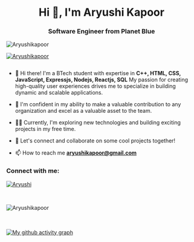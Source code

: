 <h1 align="center">Hi 👋, I'm Aryushi Kapoor</h1>
<h3 align="center">Software Engineer from Planet Blue</h3>

<p align="left"> <img src="https://komarev.com/ghpvc/?username=Aryushikapoor&label=Profile%20views&color=0e75b6&style=flat" alt="Aryushikapoor" /> </p>

<p align="left"> <a href="https://github.com/ryo-ma/github-profile-trophy"><img src="https://github-profile-trophy.vercel.app/?username=Aryushikapoor" alt="Aryushikapoor" /></a> </p>

<p align="left"> <a href="https://twitter.com/" target="blank"><img src="https://img.shields.io/twitter/follow/?logo=twitter&style=for-the-badge" alt="" /></a> </p>

- 👋 Hi there! I'm a BTech student with expertise in **C++, HTML, CSS, JavaScript, Expressjs, Nodejs, Reactjs, SQL** My passion for creating high-quality user experiences drives me to specialize in building dynamic and scalable applications.

- 🚀 I'm confident in my ability to make a valuable contribution to any organization and excel as a valuable asset to the team.

- 👨‍💻 Currently, I'm exploring new technologies and building exciting projects in my free time.

- 💬 Let's connect and collaborate on some cool projects together!

- 📫 How to reach me **aryushikapoor@gmail.com**

<h3 align="left">Connect with me:</h3>
<p align="left">
<p align="left"> <a href="https://www.linkedin.com/in/aryushi-kapoor/" target="_blank"><img src="https://img.shields.io/badge/LinkedIn-0077B5?style=for-the-badge&logo=linkedin&logoColor=white" alt="Aryushi" /></a> </p>
<!-- <p align="left"> <a href="https://leetcode.com/adityakumargaur0/" target="_blank"><img src="https://img.shields.io/badge/LeetCode-000000?style=for-the-badge&logo=LeetCode&logoColor=#d16c06" alt="Aditya"/></a> </p>
 -->
<!-- ![flask](https://github.com/adityagaur0/adityagaur0/assets/112656570/b5ba5076-de80-4c5b-93a9-473458f3546f)
 -->

<!-- <h3 align="left">Languages and Tools:</h3>
<!-- <p align="left"> <a href="https://aws.amazon.com" target="_blank" rel="noreferrer"> <img src="https://raw.githubusercontent.com/devicons/devicon/master/icons/amazonwebservices/amazonwebservices-original-wordmark.svg" alt="aws" width="40" height="40"/> </a> <a href="https://dart.dev" target="_blank" rel="noreferrer"> <img src="https://www.vectorlogo.zone/logos/dartlang/dartlang-icon.svg" alt="dart" width="40" height="40"/> </a> <a href="https://www.docker.com/" target="_blank" rel="noreferrer"> <img src="https://raw.githubusercontent.com/devicons/devicon/master/icons/docker/docker-original-wordmark.svg" alt="docker" width="40" height="40"/> </a> <a href="https://firebase.google.com/" target="_blank" rel="noreferrer"> <img src="https://www.vectorlogo.zone/logos/firebase/firebase-icon.svg" alt="firebase" width="40" height="40"/> </a> <a href="https://flask.palletsprojects.com/" target="_blank" rel="noreferrer"> <img src="https://github.com/adityagaur0/adityagaur0/assets/112656570/15ce78a3-4006-4002-b26e-c862f745fb30" alt="flask" width="40" height="40"/> </a> <a href="https://flutter.dev" target="_blank" rel="noreferrer"> <img src="https://www.vectorlogo.zone/logos/flutterio/flutterio-icon.svg" alt="flutter" width="40" height="40"/> </a> <a href="https://git-scm.com/" target="_blank" rel="noreferrer"> <img src="https://www.vectorlogo.zone/logos/git-scm/git-scm-icon.svg" alt="git" width="40" height="40"/> </a> <a href="https://developer.mozilla.org/en-US/docs/Web/JavaScript" target="_blank" rel="noreferrer"> <img src="https://raw.githubusercontent.com/devicons/devicon/master/icons/javascript/javascript-original.svg" alt="javascript" width="40" height="40"/> </a> <a href="https://opencv.org/" target="_blank" rel="noreferrer"> <img src="https://www.vectorlogo.zone/logos/opencv/opencv-icon.svg" alt="opencv" width="40" height="40"/> </a> <a href="https://postman.com" target="_blank" rel="noreferrer"> <img src="https://www.vectorlogo.zone/logos/getpostman/getpostman-icon.svg" alt="postman" width="40" height="40"/> </a> <a href="https://www.python.org" target="_blank" rel="noreferrer"> <img src="https://raw.githubusercontent.com/devicons/devicon/master/icons/python/python-original.svg" alt="python" width="40" height="40"/> </a> <a href="https://www.sqlite.org/" target="_blank" rel="noreferrer"> <img src="https://www.vectorlogo.zone/logos/sqlite/sqlite-icon.svg" alt="sqlite" width="40" height="40"/> </a> <a href="https://www.tensorflow.org" target="_blank" rel="noreferrer"> <img src="https://www.vectorlogo.zone/logos/tensorflow/tensorflow-icon.svg" alt="tensorflow" width="40" height="40"/> </a> <a href="https://www.typescriptlang.org/" target="_blank" rel="noreferrer"> <img src="https://raw.githubusercontent.com/devicons/devicon/master/icons/typescript/typescript-original.svg" alt="typescript" width="40" height="40"/></p> -->
<!-- <!-- ![flask](https://github.com/adityagaur0/adityagaur0/assets/112656570/15ce78a3-4006-4002-b26e-c862f745fb30) -->
<br><be> 

<p><img align="center" src="https://github-readme-streak-stats.herokuapp.com/?user=Aryushikapoor&" alt="Aryushikapoor" /></p>

<br><br>
[![My github activity graph](https://github-readme-activity-graph.vercel.app/graph?username=Aryushikapoor&theme=react-dark)](https://github.com/Aryushikapoor)
